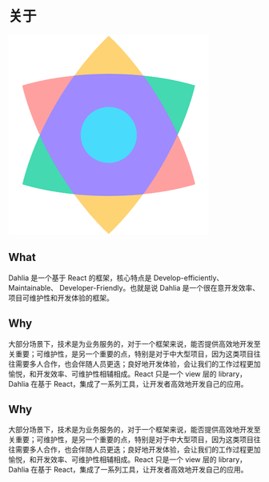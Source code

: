 # 关于

![Dahlia](.gitbook/assets/dhlia-logo.png)

## What

Dahlia 是一个基于 React 的框架，核心特点是 Develop-efficiently、Maintainable、 Developer-Friendly。也就是说 Dahlia 是一个很在意开发效率、项目可维护性和开发体验的框架。

## Why

大部分场景下，技术是为业务服务的，对于一个框架来说，能否提供高效地开发至关重要；可维护性，是另一个重要的点，特别是对于中大型项目，因为这类项目往往需要多人合作，也会伴随人员更迭；良好地开发体验，会让我们的工作过程更加愉悦，和开发效率、可维护性相辅相成。React 只是一个 view 层的 library，Dahlia 在基于 React，集成了一系列工具，让开发者高效地开发自己的应用。

## Why

大部分场景下，技术是为业务服务的，对于一个框架来说，能否提供高效地开发至关重要；可维护性，是另一个重要的点，特别是对于中大型项目，因为这类项目往往需要多人合作，也会伴随人员更迭；良好地开发体验，会让我们的工作过程更加愉悦，和开发效率、可维护性相辅相成。React 只是一个 view 层的 library，Dahlia 在基于 React，集成了一系列工具，让开发者高效地开发自己的应用。

